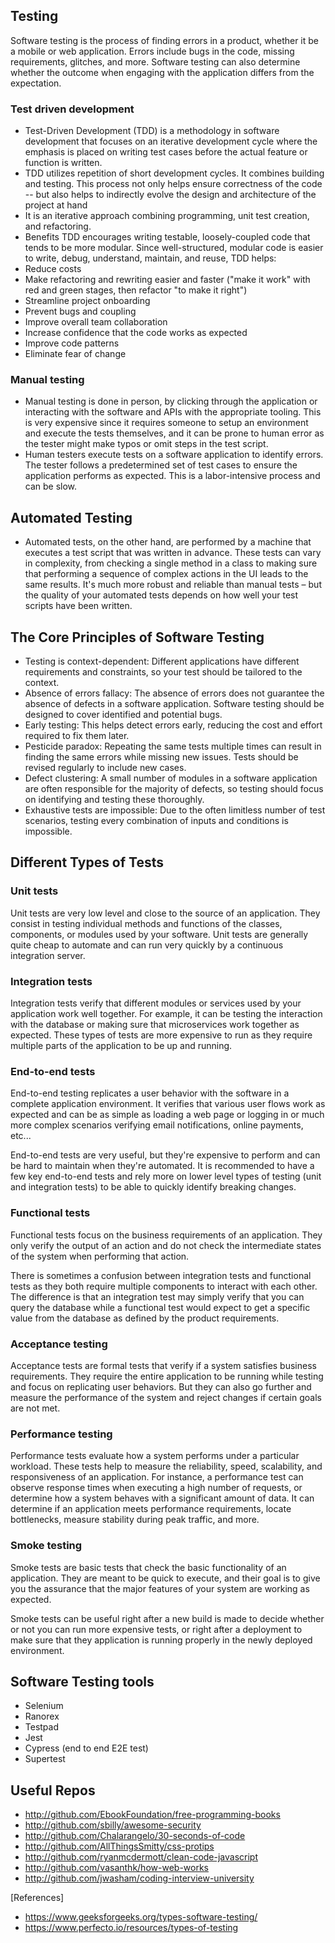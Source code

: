 ## Testing
Software testing is the process of finding errors in a product, whether it be a mobile or web application. Errors include bugs in the code, missing requirements, glitches, and more. Software testing can also determine whether the outcome when engaging with the application differs from the expectation.

### Test driven development
- Test-Driven Development (TDD) is a methodology in software development that focuses on an iterative development cycle where the emphasis is placed on writing test cases before the actual feature or function is written. 
- TDD utilizes repetition of short development cycles. It combines building and testing. This process not only helps ensure correctness of the code -- but also helps to indirectly evolve the design and architecture of the project at hand
- It is an iterative approach combining programming, unit test creation, and refactoring.
- Benefits
  TDD encourages writing testable, loosely-coupled code that tends to be more modular. Since well-structured, modular code is easier to write, debug, understand, maintain, and reuse, TDD helps:
 - Reduce costs
 - Make refactoring and rewriting easier and faster ("make it work" with red and green stages, then refactor "to make it right")
 - Streamline project onboarding
 - Prevent bugs and coupling
 - Improve overall team collaboration
 - Increase confidence that the code works as expected
 - Improve code patterns
 - Eliminate fear of change

### Manual testing
- Manual testing is done in person, by clicking through the application or interacting with the software and APIs with the appropriate tooling. This is very expensive since it requires someone to setup an environment and execute the tests themselves, and it can be prone to human error as the tester might make typos or omit steps in the test script.
- Human testers execute tests on a software application to identify errors. The tester follows a predetermined set of test cases to ensure the application performs as expected. This is a labor-intensive process and can be slow.

## Automated Testing

- Automated tests, on the other hand, are performed by a machine that executes a test script that was written in advance. These tests can vary in complexity, from checking a single method in a class to making sure that performing a sequence of complex actions in the UI leads to the same results. It's much more robust and reliable than manual tests – but the quality of your automated tests depends on how well your test scripts have been written. 


## The Core Principles of Software Testing
- Testing is context-dependent: Different applications have different requirements and constraints, so your test should be tailored to the context.
- Absence of errors fallacy: The absence of errors does not guarantee the absence of defects in a software application. Software testing should be designed to cover identified and potential bugs.
- Early testing: This helps detect errors early, reducing the cost and effort required to fix them later.
- Pesticide paradox: Repeating the same tests multiple times can result in finding the same errors while missing new issues. Tests should be revised regularly to include new cases.
- Defect clustering: A small number of modules in a software application are often responsible for the majority of defects, so testing should focus on identifying and testing these thoroughly.
- Exhaustive tests are impossible: Due to the often limitless number of test scenarios, testing every combination of inputs and conditions is impossible.



## Different Types of Tests
 
### Unit tests
Unit tests are very low level and close to the source of an application. They consist in testing individual methods and functions of the classes, components, or modules used by your software. Unit tests are generally quite cheap to automate and can run very quickly by a continuous integration server.

### Integration tests
Integration tests verify that different modules or services used by your application work well together. For example, it can be testing the interaction with the database or making sure that microservices work together as expected. These types of tests are more expensive to run as they require multiple parts of the application to be up and running.


### End-to-end tests
End-to-end testing replicates a user behavior with the software in a complete application environment. It verifies that various user flows work as expected and can be as simple as loading a web page or logging in or much more complex scenarios verifying email notifications, online payments, etc...

End-to-end tests are very useful, but they're expensive to perform and can be hard to maintain when they're automated. It is recommended to have a few key end-to-end tests and rely more on lower level types of testing (unit and integration tests) to be able to quickly identify breaking changes.

### Functional tests
Functional tests focus on the business requirements of an application. They only verify the output of an action and do not check the intermediate states of the system when performing that action.

There is sometimes a confusion between integration tests and functional tests as they both require multiple components to interact with each other. The difference is that an integration test may simply verify that you can query the database while a functional test would expect to get a specific value from the database as defined by the product requirements.

### Acceptance testing
Acceptance tests are formal tests that verify if a system satisfies business requirements. They require the entire application to be running while testing and focus on replicating user behaviors. But they can also go further and measure the performance of the system and reject changes if certain goals are not met.

### Performance testing
Performance tests evaluate how a system performs under a particular workload. These tests help to measure the reliability, speed, scalability, and responsiveness of an application. For instance, a performance test can observe response times when executing a high number of requests, or determine how a system behaves with a significant amount of data. It can determine if an application meets performance requirements, locate bottlenecks, measure stability during peak traffic, and more. 

### Smoke testing
Smoke tests are basic tests that check the basic functionality of an application. They are meant to be quick to execute, and their goal is to give you the assurance that the major features of your system are working as expected.

Smoke tests can be useful right after a new build is made to decide whether or not you can run more expensive tests, or right after a deployment to make sure that they application is running properly in the newly deployed environment.


## Software Testing tools
- Selenium
- Ranorex
- Testpad
- Jest
- Cypress (end to end E2E test)
- Supertest

## Useful Repos
- http://github.com/EbookFoundation/free-programming-books
- http://github.com/sbilly/awesome-security
- http://github.com/Chalarangelo/30-seconds-of-code
- http://github.com/AllThingsSmitty/css-protips
- http://github.com/ryanmcdermott/clean-code-javascript
- http://github.com/vasanthk/how-web-works
- http://github.com/jwasham/coding-interview-university

[References]
- https://www.geeksforgeeks.org/types-software-testing/
- https://www.perfecto.io/resources/types-of-testing